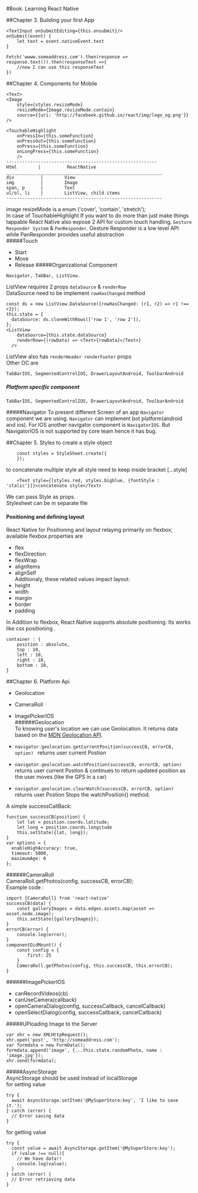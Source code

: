 #Book: Learning React Native    

##Chapter 3. Building your first App
~~~~
<TextInput onSubmitEditing={this.onsubmit}/>
onSubmit(event) {
	let text = event.nativeEvent.text 
}

Fetch('wwww.someaddress.com').then(response => response.text()).then(responseText =>{
	//now I can use this responseText
})

~~~~


##Chapter 4. Components for Mobile
~~~~
<Text>   
<Image
    style={styles.resizeMode}
    resizeMode={Image.resizeMode.contain}
    source={{uri: 'http://facebook.github.io/react/img/logo_og.png'}} />  

<TouchableHighlight 
	onPressIn={this.someFunction} 
	onPressOut={this.someFunction}
	onPress={this.someFunction}
	onLongPress={this.someFunction}
	/>
---------------------------------------------------------   
Html        |          ReactNative   
___________________________________________________________   
div          |        View      
img          |        Image      
span, p      |        Text      
ul/ol, li    |        ListView, child items      
-----------------------------------------------------------    
~~~~    
image resizeMode is a enum ('cover', 'contain', 'stretch');   
In case of TouchableHighlight If you want to do more than just make things tappable React Native also expose 2 API for custom touch handling. `Gesture Responder System` & `PanResponder`. Gesture Responder is a low level API while PanResponder provides useful abstraction    
#####Touch 
* Start 
* Move 
* Release 
#####Organizational Component   
~~~~
Navigator, TabBar, ListView.
~~~~
ListView requires 2 props `dataSource` & `renderRow`  
DataSource need to be implement `rowHasChanged` method
~~~~
const ds = new ListView.DataSource({rowHasChanged: (r1, r2) => r1 !== r2});
this.state = {
  dataSource: ds.cloneWithRows(['row 1', 'row 2']),
};
<ListView
    dataSource={this.state.dataSource}
    renderRow={(rowData) => <Text>{rowData}</Text>}
  />
~~~~

ListView also has `renderHeader renderFooter` props    
Other OC are
~~~~
TabBarIOS, SegmentedControlIOS, DrawerLayoutAndroid, ToolbarAndroid
~~~~

##### Platform specific component
~~~~
TabBarIOS, SegmentedControlIOS, DrawerLayoutAndroid, ToolbarAndroid
~~~~
#####Navigator
To present different Screen of an app `Navigator` component we are using. `Navigator` can implement bot platform(android and ios). For IOS another navigator component is `NavigatorIOS`. But NavigatorIOS is not supported by core team hence it has bug.

##Chapter 5. Styles
to create a style object 
~~~~
	const styles = StyleSheet.create({
	});
~~~~    

to concatenate  multiple style all style need to keep inside bracket [...style]
~~~~
	<Text style={[styles.red, styles.bigblue, {fontStyle : 'italic'}]}>concatenate style</Text>
~~~~     

We can pass Style as props.   
Stylesheet can be in separate file  
#### Positioning and defining layout   
React Native for Positioning and layout relaying primarily on flexbox; available flexbox properties are   
* flex
* flexDirection
* flexWrap
* alignItems 
* alignSelf    
Additionaly, these related values impact layout:
* height
* width  
* margin  
* border 
* padding  

In Addition to flexbox, React Native supports absolute positioning. Its works like css positioning .   
~~~~
container : {
	position : absolute, 
	top : 10, 
	left : 10,
	right : 10, 
	bottom : 10,
}
~~~~  

##Chapter 6. Platform Api
* Geolocation 
* CameraRoll
* ImagePickerIOS     
######Geolocation   
To knowing user's location we can use Geolocation. It returns data based on the [MDN Geolocation API](https://developer.mozilla.org/en-US/docs/Web/API/Geolocation).       

* `navigator.geolocation.getCurrentPosition(successCB, errorCB, option) ` returns user current Postion 
* `navigator.geolocation.watchPosition(successCB, errorCB, option) ` returns user current Postion  & continues to return updated position as the user moves (like the GPS in a car)
* `navigator.geolocation.clearWatch(successCB, errorCB, option) ` returns user Postion Stops the watchPosition() method.
   
A simple successCallBack:   
~~~
function successCB(position) {
	let lat = position.coords.latitude;
	let long = position.coords.longitude
	this.setState({lat, long});
}   
var options = {
  enableHighAccuracy: true,
  timeout: 5000,
  maximumAge: 0
};
~~~   
######CameraRoll   
CameraRoll.getPhotos(config, successCB, errorCB);   
Example code :
~~~~
import {CameraRoll} from 'react-native'
successCB(data) {
	const galleryImages = data.edges.assets.map(asset => asset.node.image);
	this.setState({galleryImages});
}
errorCB(error) {
	console.log(error);
}
componentDidMount() {
	const config = {
		first: 25
	}
	CameraRoll.getPhotos(config, this.successCB, this.errorCB);
}

~~~~
######ImagePickerIOS      
* canRecordVideos(cb)   
* canUseCamera(callback) 
*  openCameraDialog(config, successCallback, cancelCallback)
*  openSelectDialog(config, successCallback, cancelCallback)


#####UPloading Image to the Server    
~~~~
var xhr = new XMLHttpRequest();
xhr.open('post', 'http://someaddress.com');
var formdata = new FormData();
formdata.append('image', {...this.state.randomPhoto, name : 'image.jpg'});
xhr.send(formdata);
~~~~

#####AsyncStorage    
AsyncStorage should be used instead of localStorage    
for setting value    
```
try {
  await AsyncStorage.setItem('@MySuperStore:key', 'I like to save it.');
} catch (error) {
  // Error saving data
}
```    
for getting value    
~~~~
try {
  const value = await AsyncStorage.getItem('@MySuperStore:key');
  if (value !== null){
    // We have data!!
    console.log(value);
  }
} catch (error) {
  // Error retrieving data
}

~~~~














